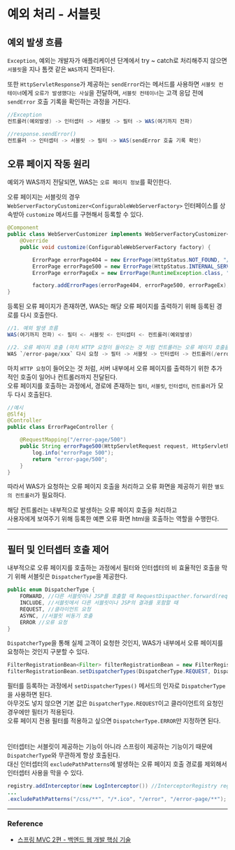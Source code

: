 # 예외 처리 - 서블릿

## 예외 발생 흐름

`Exception`, 예외는 개발자가 애플리케이션 단계에서 try ~ catch로 처리해주지 않으면 `서블릿`을 지나 톰캣 같은 `WAS`까지 전파된다.  
  
또한 `HttpServletResponse`가 제공하는 `sendError`라는 메서드를 사용하면 `서블릿 컨테이너`에게 `오류가 발생했다는 사실`을 전달하며, 
`서블릿 컨테이너`는 고객 응답 전에 `sendError` 호출 기록을 확인하는 과정을 거친다.

```java
//Exception
컨트롤러(예외발생) -> 인터셉터 -> 서블릿 -> 필터 -> WAS(여기까지 전파)

//response.sendError()
컨트롤러 -> 인터셉터 -> 서블릿 -> 필터 -> WAS(sendError 호출 기록 확인) 
```

## 오류 페이지 작동 원리

예외가 WAS까지 전달되면, WAS는 `오류 페이지 정보`를 확인한다.  

오류 페이지는 서블릿의 경우 `WebServerFactoryCustomizer<ConfigurableWebServerFactory>` 인터페이스를 상속받아 
`customize` 메서드를 구현해서 등록할 수 있다.

```java
@Component
public class WebServerCustomizer implements WebServerFactoryCustomizer<ConfigurableWebServerFactory> {
    @Override
    public void customize(ConfigurableWebServerFactory factory) {

        ErrorPage errorPage404 = new ErrorPage(HttpStatus.NOT_FOUND, "/error-page/404");
        ErrorPage errorPage500 = new ErrorPage(HttpStatus.INTERNAL_SERVER_ERROR, "/error-page/500");
        ErrorPage errorPageEx = new ErrorPage(RuntimeException.class, "/error-page/500");

        factory.addErrorPages(errorPage404, errorPage500, errorPageEx);
}
```

등록된 오류 페이지가 존재하면, WAS는 해당 오류 페이지를 출력하기 위해 등록된 경로를 다시 호출한다.  

```java
//1. 예외 발생 흐름
WAS(여기까지 전파) <- 필터 <- 서블릿 <- 인터셉터 <- 컨트롤러(예외발생)

//2. 오류 페이지 호출 (마치 HTTP 요청이 들어오는 것 처럼 컨트롤러는 오류 페이지 호출을 내부적으로 전달받게 된다.)
WAS `/error-page/xxx` 다시 요청 -> 필터 -> 서블릿 -> 인터셉터 -> 컨트롤러(/error-page/xxx) -> View
```

마치 `HTTP 요청`이 들어오는 것 처럼, 서버 내부에서 오류 페이지를 출력하기 위한 추가적인 호출이 일어나 컨트롤러까지 전달된다.  
오류 페이지를 호출하는 과정에서, 경로에 존재하는 `필터`, `서블릿`, `인터셉터`, `컨트롤러`가 모두 다시 호출된다.  

```java
//예시
@Slf4j
@Controller
public class ErrorPageController {

    @RequestMapping("/error-page/500")
    public String errorPage500(HttpServletRequest request, HttpServletResponse response) {
        log.info("errorPage 500");
        return "error-page/500";
    }
}
```

따라서 WAS가 요청하는 오류 페이지 호출을 처리하고 오류 화면을 제공하기 위한 `별도의 컨트롤러`가 필요하다.  
  
해당 컨트롤러는 내부적으로 발생하는 오류 페이지 호출을 처리하고  
사용자에게 보여주기 위해 등록한 예쁜 오류 화면 html을 호출하는 역할을 수행한다.

---

## 필터 및 인터셉터 호출 제어

내부적으로 오류 페이지를 호출하는 과정에서 필터와 인터셉터의 비 효율적인 호출을 막기 위해 서블릿은 `DispatcherType`을 제공한다.

```java
public enum DispatcherType {
    FORWARD, //다른 서블릿이나 JSP를 호출할 때 RequestDispacther.forward(request, response)
    INCLUDE, //서블릿에서 다른 서블릿이나 JSP의 결과를 포함할 때
    REQUEST, //클라이언트 요청
    ASYNC, //서블릿 비동기 호출
    ERROR //오류 요청
}
```

`DispatcherType`을 통해 실제 고객이 요청한 것인지, WAS가 내부에서 오류 페이지를 요청하는 것인지 구분할 수 있다.  
  
```java
FilterRegistrationBean<Filter> filterRegistrationBean = new FilterRegistrationBean<>();
filterRegistrationBean.setDispatcherTypes(DispatcherType.REQUEST, DispatcherType.ERROR);
```

필터를 등록하는 과정에서 `setDispatcherTypes()` 메서드의 인자로 `DispatcherType`을 사용하면 된다.  
아무것도 넣지 않으면 기본 값은 `DispatcherType.REQUEST`이고 클라이언트의 요청인 경우에만 필터가 적용된다.  
오류 페이지 전용 필터를 적용하고 싶으면 `DispatcherType.ERROR`만 지정하면 된다.

#

인터셉터는 서블릿이 제공하는 기능이 아니라 스프링이 제공하는 기능이기 때문에 `DispatcherType`와 무관하게 항상 호출된다.  
대신 인터셉터의 `excludePathPatterns`에 발생하는 오류 페이지 호출 경로를 제외해서 인터셉터 사용을 막을 수 있다.

```java
registry.addInterceptor(new LogInterceptor()) //InterceptorRegistry registry
...
.excludePathPatterns("/css/**", "/*.ico", "/error", "/error-page/**"); //오류 페이지 경로
```

---

### Reference
- [스프링 MVC 2편 - 백엔드 웹 개발 핵심 기술](https://www.inflearn.com/course/%EC%8A%A4%ED%94%84%EB%A7%81-mvc-2/dashboard)

